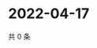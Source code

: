 # 2022-04-17

共 0 条

<!-- BEGIN WEIBO -->
<!-- 最后更新时间 Sun Apr 17 2022 08:25:08 GMT+0800 (China Standard Time) -->

<!-- END WEIBO -->
